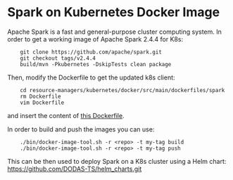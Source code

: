 # Spark on Kubernetes Docker Image
Apache Spark is a fast and general-purpose cluster computing system.
In order to get a working image of Apache Spark 2.4.4 for K8s:
```   
    git clone https://github.com/apache/spark.git
    git checkout tags/v2.4.4
    build/mvn -Pkubernetes -DskipTests clean package
````
Then, modify the Dockerfile to get the updated k8s client:
````
    cd resource-managers/kubernetes/docker/src/main/dockerfiles/spark
    rm Dockerfile
    vim Dockerfile
````
and insert the content of [this Dockerfile](Dockerfile).

In order to build and push the images you can use:
```
    ./bin/docker-image-tool.sh -r <repo> -t my-tag build
    ./bin/docker-image-tool.sh -r <repo> -t my-tag push
```

This can be then used to deploy Spark on a K8s cluster using a Helm chart: https://github.com/DODAS-TS/helm_charts.git